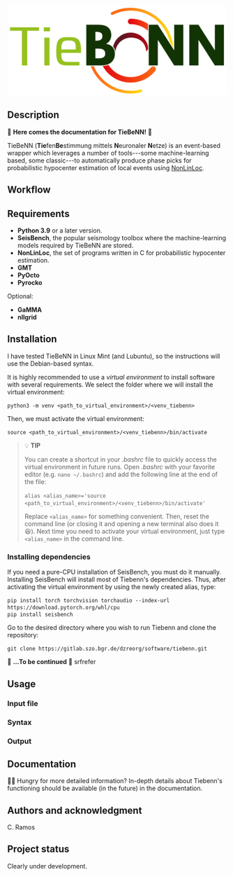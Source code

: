<p align='center'>
  <img src='figures/tiebenn_logo.png' />
</p>

## Description

:snail: **Here comes the documentation for TieBeNN!** :snail:

TieBeNN (**Tie**fen**Be**stimmung mittels **N**euronaler **N**etze) is an event-based wrapper which leverages a number of tools---some machine-learning based, some classic---to automatically produce phase picks for probabilistic hypocenter estimation of local events using [NonLinLoc](http://alomax.free.fr/nlloc/).

## Workflow

## Requirements

* **Python 3.9** or a later version.
* **SeisBench**, the popular seismology toolbox where the machine-learning models required by TieBeNN are stored.
* **NonLinLoc**, the set of programs written in C for probabilistic hypocenter estimation.
* **GMT**
* **PyOcto**
* **Pyrocko**

Optional:

* **GaMMA**
* **nllgrid**


## Installation

I have tested TieBeNN in Linux Mint (and Lubuntu), so the instructions will use the Debian-based syntax.

It is highly recommended to use a *virtual environment* to install software with several requirements. We select the folder where we will install the virtual environment:

```
python3 -m venv <path_to_virtual_environment>/<venv_tiebenn>
```

Then, we must activate the virtual environment:

```
source <path_to_virtual_environment>/<venv_tiebenn>/bin/activate
```
> :bulb: **TIP**
>
> You can create a shortcut in your _.bashrc_ file to quickly access the virtual environment in future runs. Open _.bashrc_ with your favorite editor (e.g. `nano ~/.bashrc`) and add the following line at the end of the file:
>
> `alias <alias_name>='source <path_to_virtual_environment>/<venv_tiebenn>/bin/activate'`
>
> Replace `<alias_name>` for something convenient. Then, reset the command line (or closing it and opening a new terminal also does it :laughing:). Next time you need to activate your virtual environment, just type `<alias_name>` in the command line.

### Installing dependencies

If you need a pure-CPU installation of SeisBench, you must do it manually. Installing SeisBench will install most of Tiebenn's dependencies. Thus, after activating the virtual environment by using the newly created alias, type:

```
pip install torch torchvision torchaudio --index-url https://download.pytorch.org/whl/cpu
pip install seisbench
```

Go to the desired directory where you wish to run Tiebenn and clone the repository:

```
git clone https://gitlab.szo.bgr.de/dzreorg/software/tiebenn.git
```

:snail: **...To be continued** :snail:
srfrefer
## Usage

### Input file

### Syntax

### Output

## Documentation

:pizza::beer: Hungry for more detailed information? In-depth details about Tiebenn's functioning should be available (in the future) in the documentation.

## Authors and acknowledgment
C. Ramos

## Project status
Clearly under development.
